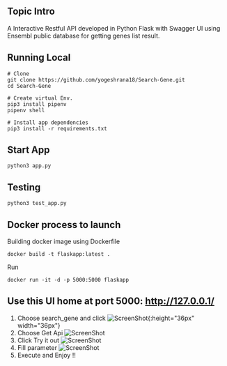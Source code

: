 ## Topic Intro
A Interactive Restful API developed in Python Flask with Swagger UI using Ensembl public database for getting genes list result.

## Running Local
```
# Clone 
git clone https://github.com/yogeshrana18/Search-Gene.git
cd Search-Gene

# Create virtual Env.
pip3 install pipenv
pipenv shell

# Install app dependencies
pip3 install -r requirements.txt
```

## Start App
```
python3 app.py
```

## Testing
```
python3 test_app.py
```

## Docker process to launch
Building docker image using Dockerfile
```
docker build -t flaskapp:latest .
```
Run 
```
docker run -it -d -p 5000:5000 flaskapp
```

## Use this UI home at port 5000: http://127.0.0.1/

1. Choose search_gene and click
  ![ScreenShot](https://github.com/yogeshrana18/Search-Gene/blob/master/Scr_shots/gene1.png?raw=true){:height="36px" width="36px"}
2. Choose Get Api 
  ![ScreenShot](https://github.com/yogeshrana18/Search-Gene/blob/master/Scr_shots/gene2.png?raw=true)
3. Click Try it out
  ![ScreenShot](https://github.com/yogeshrana18/Search-Gene/blob/master/Scr_shots/gene3.png?raw=true)
4. Fill parameter 
  ![ScreenShot](https://github.com/yogeshrana18/Search-Gene/blob/master/Scr_shots/gene4.png?raw=true)
5. Execute and Enjoy !!
